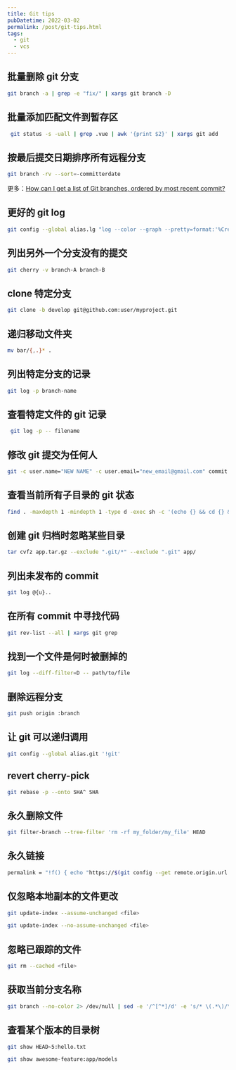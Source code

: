 ```yaml
---
title: Git tips
pubDatetime: 2022-03-02
permalink: /post/git-tips.html
tags: 
  - git
  - vcs
---
```


## 批量删除 git 分支

```bash
git branch -a | grep -e "fix/" | xargs git branch -D
```

## 批量添加匹配文件到暂存区

```bash
 git status -s -uall | grep .vue | awk '{print $2}' | xargs git add
```

## 按最后提交日期排序所有远程分支

```bash
git branch -rv --sort=-committerdate
```

更多：[How can I get a list of Git branches, ordered by most recent commit?](https://stackoverflow.com/questions/5188320/how-can-i-get-a-list-of-git-branches-ordered-by-most-recent-commit)

## 更好的 git log

```bash
git config --global alias.lg "log --color --graph --pretty=format:'%Cred%h%Creset -%C(yellow)%d%Creset %s %Cgreen(%cr) %C(bold blue)<%an>%Creset' --abbrev-commit"
```

## 列出另外一个分支没有的提交

```bash
git cherry -v branch-A branch-B
```

## clone 特定分支

```bash
git clone -b develop git@github.com:user/myproject.git
```

## 递归移动文件夹

```bash
mv bar/{,.}* .
```

## 列出特定分支的记录

```bash
git log -p branch-name
```

## 查看特定文件的 git 记录

```bash
 git log -p -- filename
```

## 修改 git 提交为任何人

```bash
git -c user.name="NEW NAME" -c user.email="new_email@gmail.com" commit --amend --date="Tue Nov 20 03:00 2018 +0100" --author="NEW NAME <new_email@gmail.com>"
```

## 查看当前所有子目录的 git 状态

```bash
find . -maxdepth 1 -mindepth 1 -type d -exec sh -c '(echo {} && cd {} && git status -s && echo)' \\;
```

## 创建 git 归档时忽略某些目录

```bash
tar cvfz app.tar.gz --exclude ".git/*" --exclude ".git" app/
```

## 列出未发布的 commit

```bash
git log @{u}..
```

## 在所有 commit 中寻找代码

```bash
git rev-list --all | xargs git grep
```

## 找到一个文件是何时被删掉的

```bash
git log --diff-filter=D -- path/to/file
```

## 删除远程分支

```bash
git push origin :branch
```

## 让 git 可以递归调用

```bash
git config --global alias.git '!git'
```

## revert cherry-pick

```bash
git rebase -p --onto SHA^ SHA
```

## 永久删除文件

```bash
git filter-branch --tree-filter 'rm -rf my_folder/my_file' HEAD
```

## 永久链接

```bash
permalink = "!f() { echo "https://$(git config --get remote.origin.url | grep --color=never -o -E 'github.com[:/][^\\.]+' | sed s/\\:/\\\\//)/commit/$(git rev-parse @{u})"; }; open $(f)"
```

## 仅忽略本地副本的文件更改

```bash
git update-index --assume-unchanged <file>

git update-index --no-assume-unchanged <file>
```

## 忽略已跟踪的文件

```bash
git rm --cached <file>
```

## 获取当前分支名称

```bash
git branch --no-color 2> /dev/null | sed -e '/^[^*]/d' -e 's/* \(.*\)/\1/'
```

## 查看某个版本的目录树

```bash
git show HEAD~5:hello.txt

git show awesome-feature:app/models
```
